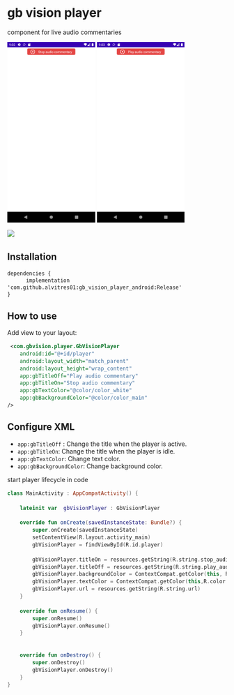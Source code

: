 
# gb vision player
component for live audio commentaries

<img src="captures/screen1.png" width="40%" /> <img src="captures/screen2.png" width="40%" />

[![](https://jitpack.io/v/alvitres01/gb_vision_player_android.svg)](https://jitpack.io/#alvitres01/gb_vision_player_android)

## Installation


```jitpack
dependencies {
	  implementation 'com.github.alvitres01:gb_vision_player_android:Release'
}
```

## How to use

Add view to your layout:

```xml
 <com.gbvision.player.GbVisionPlayer
    android:id="@+id/player"
    android:layout_width="match_parent"
    android:layout_height="wrap_content"
    app:gbTitleOff="Play audio commentary"
    app:gbTitleOn="Stop audio commentary"
    app:gbTextColor="@color/color_white"
    app:gbBackgroundColor="@color/color_main"
/>
```

## Configure XML

- `app:gbTitleOff` : Change the title when the player is active.
- `app:gbTitleOn`: Change the title when the player is idle.
- `app:gbTextColor`: Change text color.
- `app:gbBackgroundColor`: Change background color.




start player lifecycle in code
```kotlin
class MainActivity : AppCompatActivity() {

    lateinit var  gbVisionPlayer : GbVisionPlayer
    
    override fun onCreate(savedInstanceState: Bundle?) {
        super.onCreate(savedInstanceState)
        setContentView(R.layout.activity_main)
        gbVisionPlayer = findViewById(R.id.player)
        
        gbVisionPlayer.titleOn = resources.getString(R.string.stop_audio_commentary)
        gbVisionPlayer.titleOff = resources.getString(R.string.play_audio_commentary)
        gbVisionPlayer.backgroundColor = ContextCompat.getColor(this, R.color.main)
        gbVisionPlayer.textColor = ContextCompat.getColor(this,R.color.white)
        gbVisionPlayer.url = resources.getString(R.string.url)
    }

    override fun onResume() {
        super.onResume()
        gbVisionPlayer.onResume()
    }
    

    override fun onDestroy() {
        super.onDestroy()
        gbVisionPlayer.onDestroy()
    }
}
```
